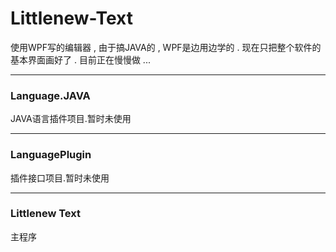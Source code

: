 # Littlenew-Text
使用WPF写的编辑器 , 由于搞JAVA的 , WPF是边用边学的 . 现在只把整个软件的基本界面画好了 . 目前正在慢慢做 ... 

---

### Language.JAVA 
JAVA语言插件项目.暂时未使用

---
### LanguagePlugin
插件接口项目.暂时未使用

---

### Littlenew Text
主程序
